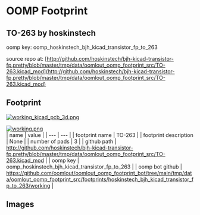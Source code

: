 # OOMP Footprint  
## TO-263  by hoskinstech  
  
oomp key: oomp_hoskinstech_bjh_kicad_transistor_fp_to_263  
  
source repo at: [http://github.com/hoskinstech/bjh-kicad-transistor-fp.pretty/blob/master/tmp/data/oomlout_oomp_footprint_src/TO-263.kicad_mod](http://github.com/hoskinstech/bjh-kicad-transistor-fp.pretty/blob/master/tmp/data/oomlout_oomp_footprint_src/TO-263.kicad_mod)  
## Footprint  
  
[![working_kicad_pcb_3d.png](working_kicad_pcb_3d_600.png)](working_kicad_pcb_3d.png)  
  
[![working.png](working_600.png)](working.png)  
| name | value | 
| --- | --- | 
| footprint name | TO-263 | 
| footprint description | None | 
| number of pads | 3 | 
| github path | http://github.com/hoskinstech/bjh-kicad-transistor-fp.pretty/blob/master/tmp/data/oomlout_oomp_footprint_src/TO-263.kicad_mod | 
| oomp key | oomp_hoskinstech_bjh_kicad_transistor_fp_to_263 | 
| oomp bot github | https://github.com/oomlout/oomlout_oomp_footprint_bot/tree/main/tmp/data/oomlout_oomp_footprint_src/footprints/hoskinstech_bjh_kicad_transistor_fp_to_263/working | 
## Images  

